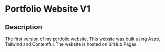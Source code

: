 # Portfolio Website V1

## Description

  The first version of my portfolio website. This website was built using Astro, Tailwind and Contentful. The website is hosted on GitHub Pages.
